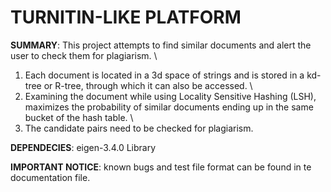 # TURNITIN-LIKE PLATFORM
**SUMMARY**: This project attempts to find similar documents and alert the user to check them for plagiarism. \
1. Each document is located in a 3d space of strings and is stored in a kd-tree or R-tree, through which it can also be accessed. \
2. Examining the document while using Locality Sensitive Hashing (LSH), maximizes the probability of similar documents ending up in the same bucket of the hash table. \
3. The candidate pairs need to be checked for plagiarism.

**DEPENDECIES**: eigen-3.4.0 Library  

**IMPORTANT NOTICE**: known bugs and test file format can be found in te documentation file.
